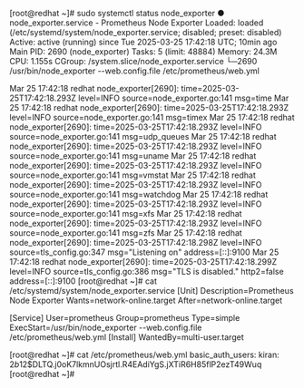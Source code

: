 [root@redhat ~]# sudo systemctl status node_exporter
● node_exporter.service - Prometheus Node Exporter
     Loaded: loaded (/etc/systemd/system/node_exporter.service; disabled; preset: disabled)
     Active: active (running) since Tue 2025-03-25 17:42:18 UTC; 10min ago
   Main PID: 2690 (node_exporter)
      Tasks: 5 (limit: 48884)
     Memory: 24.3M
        CPU: 1.155s
     CGroup: /system.slice/node_exporter.service
             └─2690 /usr/bin/node_exporter --web.config.file /etc/prometheus/web.yml

Mar 25 17:42:18 redhat node_exporter[2690]: time=2025-03-25T17:42:18.293Z level=INFO source=node_exporter.go:141 msg=time
Mar 25 17:42:18 redhat node_exporter[2690]: time=2025-03-25T17:42:18.293Z level=INFO source=node_exporter.go:141 msg=timex
Mar 25 17:42:18 redhat node_exporter[2690]: time=2025-03-25T17:42:18.293Z level=INFO source=node_exporter.go:141 msg=udp_queues
Mar 25 17:42:18 redhat node_exporter[2690]: time=2025-03-25T17:42:18.293Z level=INFO source=node_exporter.go:141 msg=uname
Mar 25 17:42:18 redhat node_exporter[2690]: time=2025-03-25T17:42:18.293Z level=INFO source=node_exporter.go:141 msg=vmstat
Mar 25 17:42:18 redhat node_exporter[2690]: time=2025-03-25T17:42:18.293Z level=INFO source=node_exporter.go:141 msg=watchdog
Mar 25 17:42:18 redhat node_exporter[2690]: time=2025-03-25T17:42:18.293Z level=INFO source=node_exporter.go:141 msg=xfs
Mar 25 17:42:18 redhat node_exporter[2690]: time=2025-03-25T17:42:18.293Z level=INFO source=node_exporter.go:141 msg=zfs
Mar 25 17:42:18 redhat node_exporter[2690]: time=2025-03-25T17:42:18.298Z level=INFO source=tls_config.go:347 msg="Listening on" address=[::]:9100
Mar 25 17:42:18 redhat node_exporter[2690]: time=2025-03-25T17:42:18.299Z level=INFO source=tls_config.go:386 msg="TLS is disabled." http2=false address=[::]:9100
[root@redhat ~]# cat /etc/systemd/system/node_exporter.service
[Unit]
Description=Prometheus Node Exporter
Wants=network-online.target
After=network-online.target

[Service]
User=prometheus
Group=prometheus
Type=simple
ExecStart=/usr/bin/node_exporter --web.config.file /etc/prometheus/web.yml
[Install]
WantedBy=multi-user.target

[root@redhat ~]# cat /etc/prometheus/web.yml
basic_auth_users:
  kiran: $2b$12$DLTQ.j0oK7lkmnUOsjrtl.R4EAdiYgS.jXTiR6H85flP2ezT49Wuq
[root@redhat ~]# 
